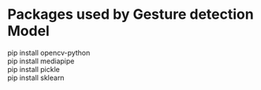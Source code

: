 # Packages used by Gesture detection Model

pip install opencv-python  
pip install mediapipe  
pip install pickle  
pip install sklearn

